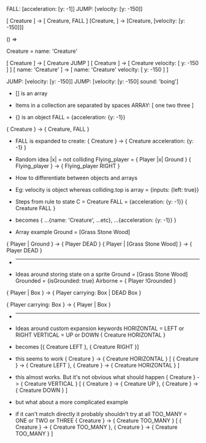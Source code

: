 


FALL: [acceleration: [y: -1]]
JUMP: [velocity: [y: -150]]

[ Creature ] -> [ Creature, FALL ]
[Creature, <JUMP>] -> [Creature, [velocity: [y: -150]]]

() => 



Creature = name: 'Creature'


[ Creature <JUMP> ] -> [ Creature JUMP ]
[ Creature <JUMP> ] -> [ Creature velocity: [ y: -150 ] ]
[ name: 'Creature' <JUMP> ] -> [ name: 'Creature' velocity: [ y: -150 ] ]




JUMP: [velocity: [y: -150]]
JUMP: [velocity: [y: -150] sound: 'boing']


* [] is an array
* Items in a collection are separated by spaces
ARRAY: [ one two three ]

* {} is an object
FALL = {acceleration: {y: -1}}

{ Creature } -> { Creature, FALL }
* FALL is expanded to create:
{ Creature } -> { Creature acceleration: {y: -1} }


* Random idea |x| = not colliding
Flying_player = { Player |x| Ground }
{ Flying_player } -> { Flying_player RIGHT }


* How to differentiate between objects and arrays
* Eg: velocity is object whereas colliding.top is array
<LEFT> = {inputs: {left: true}}

* Steps from rule to state
C = Creature
FALL = {acceleration: {y: -1}}
{ Creature FALL }
* becomes
{ ...{name: 'Creature', ...etc}, ...{acceleration: {y: -1}} }

* Array example
Ground = [Grass Stone Wood]

{ Player | Ground } -> { Player DEAD }
{ Player | [Grass Stone Wood] } -> { Player DEAD }

* -----------------------------------
* Ideas around storing state on a sprite
Ground = [Grass Stone Wood]
Grounded = {isGrounded: true}
Airborne = { Player !Grounded }

{ Player <ACTION1> | Box } -> { Player carrying: Box | DEAD Box }

{ Player <ACTION1> carrying: Box } -> { Player | Box }


* -----------------------------------
* Ideas around custom expansion keywords
HORIZONTAL = LEFT or RIGHT
VERTICAL = UP or DOWN
{ Creature HORIZONTAL }
* becomes
[{ Creature LEFT }, { Creature RIGHT }]

* this seems to work
{ Creature <HORIZONTAL> } -> { Creature HORIZONTAL }
[
  { Creature <LEFT> } -> { Creature LEFT },
  { Creature <RIGHT> } -> { Creature HORIZONTAL }
]

* this almost works. But it's not obvious what should happen
{ Creature <HORIZONTAL> } -> { Creature VERTICAL }
[
  { Creature <LEFT> } -> { Creature UP },
  { Creature <RIGHT> } -> { Creature DOWN }
]

* but what about a more complicated example
* if it can't match directly it probably shouldn't try at all
TOO_MANY = ONE or TWO or THREE
{ Creature <HORIZONTAL> } -> { Creature TOO_MANY }
[
  { Creature <LEFT> } -> { Creature TOO_MANY },
  { Creature <RIGHT> } -> { Creature TOO_MANY }
]